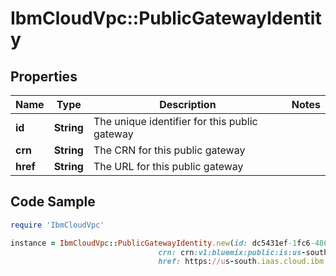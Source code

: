 # IbmCloudVpc::PublicGatewayIdentity

## Properties

Name | Type | Description | Notes
------------ | ------------- | ------------- | -------------
**id** | **String** | The unique identifier for this public gateway | 
**crn** | **String** | The CRN for this public gateway | 
**href** | **String** | The URL for this public gateway | 

## Code Sample

```ruby
require 'IbmCloudVpc'

instance = IbmCloudVpc::PublicGatewayIdentity.new(id: dc5431ef-1fc6-4861-adc9-a59d077d1241,
                                 crn: crn:v1:bluemix:public:is:us-south-1:a/123456::public-gateway:dc5431ef-1fc6-4861-adc9-a59d077d1241,
                                 href: https://us-south.iaas.cloud.ibm.com/v1/public_gateways/dc5431ef-1fc6-4861-adc9-a59d077d1241)
```


